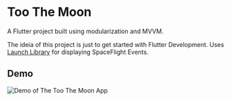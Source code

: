 # Too The Moon

A Flutter project built using modularization and MVVM.

The ideia of this project is just to get started with Flutter Development. Uses [Launch Library](https://lldev.thespacedevs.com/docs/) for displaying SpaceFlight Events.


## Demo 

![Demo of The Too The Moon App](./assests/too_the_moon_demo.gif)